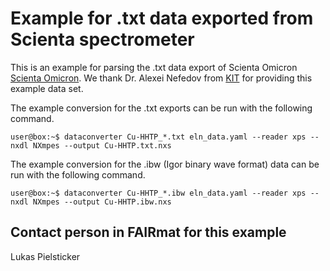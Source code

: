 # Example for .txt data exported from Scienta spectrometer

This is an example for parsing the .txt data export of Scienta Omicron
[Scienta Omicron](https://www.scientaomicron.com/en/). We thank Dr. Alexei Nefedov from [KIT](https://www.ifg.kit.edu/21_1296.php) for providing this example data set.

The example conversion for the .txt exports can be run with the following command.

```console
user@box:~$ dataconverter Cu-HHTP_*.txt eln_data.yaml --reader xps --nxdl NXmpes --output Cu-HHTP.txt.nxs
```

The example conversion for the .ibw (Igor binary wave format) data can be run with the following command.

```console
user@box:~$ dataconverter Cu-HHTP_*.ibw eln_data.yaml --reader xps --nxdl NXmpes --output Cu-HHTP.ibw.nxs
```

## Contact person in FAIRmat for this example
Lukas Pielsticker
  
  

